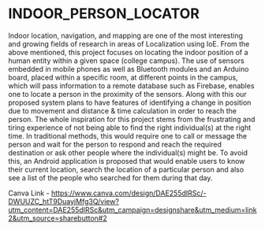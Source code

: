 # INDOOR_PERSON_LOCATOR

Indoor location, navigation, and mapping are one of the most interesting and growing fields of research in areas of Localization using IoE. From the above mentioned, this project focuses on locating the indoor position of a human entity within a given space (college campus). The use of sensors embedded in mobile phones as well as Bluetooth modules and an Arduino board, placed within a specific room, at different points in the campus, which will pass information to a remote database such as Firebase, enables one to locate a person in the proximity of the sensors. Along with this our proposed system plans to have features of identifying a change in position due to movement and distance & time calculation in order to reach the person. The whole inspiration for this project stems from the frustrating and tiring experience of not being able to find the right individual(s) at the right time. In traditional methods, this would require one to call or message the person and wait for the person to respond and reach the required destination or ask other people where the individual(s) might be. To avoid this, an Android application is proposed that would enable users to know their current location, search the location of a particular person and also see a list of the people who searched for them during that day. 


Canva Link - https://www.canva.com/design/DAE255dIRSc/-DWUUZC_htT9DuayjMfg3Q/view?utm_content=DAE255dIRSc&utm_campaign=designshare&utm_medium=link2&utm_source=sharebutton#2

